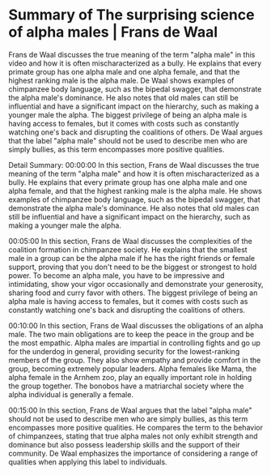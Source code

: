 # Summary of The surprising science of alpha males | Frans de Waal

Frans de Waal discusses the true meaning of the term "alpha male" in this video and how it is often mischaracterized as a bully. He explains that every primate group has one alpha male and one alpha female, and that the highest ranking male is the alpha male. De Waal shows examples of chimpanzee body language, such as the bipedal swagger, that demonstrate the alpha male's dominance. He also notes that old males can still be influential and have a significant impact on the hierarchy, such as making a younger male the alpha. The biggest privilege of being an alpha male is having access to females, but it comes with costs such as constantly watching one's back and disrupting the coalitions of others. De Waal argues that the label "alpha male" should not be used to describe men who are simply bullies, as this term encompasses more positive qualities.

Detail Summary: 
00:00:00
In this section, Frans de Waal discusses the true meaning of the term "alpha male" and how it is often mischaracterized as a bully. He explains that every primate group has one alpha male and one alpha female, and that the highest ranking male is the alpha male. He shows examples of chimpanzee body language, such as the bipedal swagger, that demonstrate the alpha male's dominance. He also notes that old males can still be influential and have a significant impact on the hierarchy, such as making a younger male the alpha.

00:05:00
In this section, Frans de Waal discusses the complexities of the coalition formation in chimpanzee society. He explains that the smallest male in a group can be the alpha male if he has the right friends or female support, proving that you don't need to be the biggest or strongest to hold power. To become an alpha male, you have to be impressive and intimidating, show your vigor occasionally and demonstrate your generosity, sharing food and curry favor with others. The biggest privilege of being an alpha male is having access to females, but it comes with costs such as constantly watching one's back and disrupting the coalitions of others.

00:10:00
In this section, Frans de Waal discusses the obligations of an alpha male. The two main obligations are to keep the peace in the group and be the most empathic. Alpha males are impartial in controlling fights and go up for the underdog in general, providing security for the lowest-ranking members of the group. They also show empathy and provide comfort in the group, becoming extremely popular leaders. Alpha females like Mama, the alpha female in the Arnhem zoo, play an equally important role in holding the group together. The bonobos have a matriarchal society where the alpha individual is generally a female.

00:15:00
In this section, Frans de Waal argues that the label "alpha male" should not be used to describe men who are simply bullies, as this term encompasses more positive qualities. He compares the term to the behavior of chimpanzees, stating that true alpha males not only exhibit strength and dominance but also possess leadership skills and the support of their community. De Waal emphasizes the importance of considering a range of qualities when applying this label to individuals.

